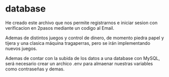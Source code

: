 # database

He creado este archivo que nos permite registrarnos e iniciar sesion con verificacion en 2pasos mediante un codigo al Email.

Ademas de distintos juegos y control de dinero, de momento piedra papel y tijera y una clasica máquina tragaperras, pero se irán implementando nuevos juegos.

Ademas de contar con la subida de los datos a una database con MySQL, será necesario crear un archico .env para almaenar nuestras variables como contraseñas y demas.
